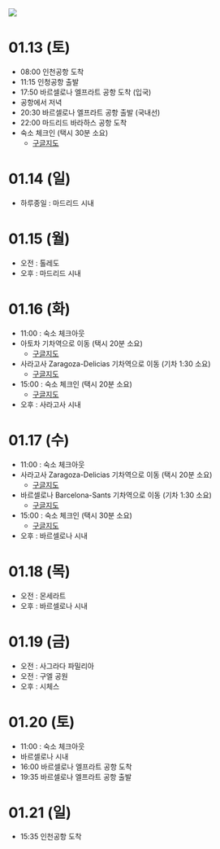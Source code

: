 <img src="https://github.com/breaker8758/spain/assets/26866611/00e73230-e197-471b-9048-c1795e41c44d" />

# 01.13 (토)
- 08:00 인천공항 도착
- 11:15 인청공항 출발
- 17:50 바르셀로나 엘프라트 공항 도착 (입국)
- 공항에서 저녁
- 20:30 바르셀로나 엘프라트 공항 출발 (국내선)
- 22:00 마드리드 바라하스 공항 도착
- 숙소 체크인 (택시 30분 소요)
  - [구글지도](https://maps.app.goo.gl/sEf9jLQDs63Rh4Rh9)

# 01.14 (일)
- 하루종일 : 마드리드 시내

# 01.15 (월)
- 오전 : 톨레도
- 오후 : 마드리드 시내

# 01.16 (화)
- 11:00 : 숙소 체크아웃
- 아토차 기차역으로 이동 (택시 20분 소요)
  - [구글지도](https://maps.app.goo.gl/38txL6SfLFgCMZJTA)
- 사라고사 Zaragoza-Delicias 기차역으로 이동 (기차 1:30 소요)
  - [구글지도](https://maps.app.goo.gl/9pTfYiDGWhJD62tFA)
- 15:00 : 숙소 체크인 (택시 20분 소요)
  - [구글지도](
https://maps.app.goo.gl/UsQjpiLvKYQfm3V28)
- 오후 : 사라고사 시내

# 01.17 (수)
- 11:00 : 숙소 체크아웃
- 사라고사 Zaragoza-Delicias 기차역으로 이동 (택시 20분 소요)
  - [구글지도](https://maps.app.goo.gl/9pTfYiDGWhJD62tFA)
- 바르셀로나 Barcelona-Sants 기차역으로 이동 (기차 1:30 소요)
  - [구글지도](https://maps.app.goo.gl/AZVc2TpwEFEPn6dm9)
- 15:00 : 숙소 체크인 (택시 30분 소요)
  - [구글지도](https://maps.app.goo.gl/SyuYave96L8FkM9m9
)
- 오후 : 바르셀로나 시내

# 01.18 (목)
- 오전 : 몬세라트
- 오후 : 바르셀로나 시내

# 01.19 (금)
- 오전 : 사그라다 파밀리아
- 오전 : 구엘 공원
- 오후 : 시체스

# 01.20 (토)
- 11:00 : 숙소 체크아웃
- 바르셀로나 시내
- 16:00 바르셀로나 엘프라트 공항 도착
- 19:35 바르셀로나 엘프라트 공항 출발

# 01.21 (일)
- 15:35 인천공항 도착
